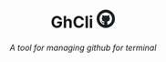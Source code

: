 <h1 align="center"> GhCli <img height="32rem" style="border-radius:100px;" src="./assets/github.png" />
 </h1>
<p align="center">
<i>A tool for managing github for terminal</i>
<br>
<br>
</p>

